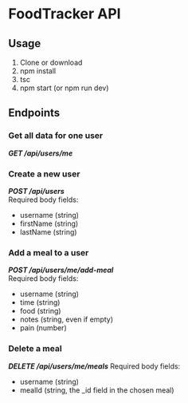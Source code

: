 # FoodTracker API

## Usage
1. Clone or download
2. npm install
3. tsc
4. npm start (or npm run dev)

## Endpoints

### Get all data for one user
***GET /api/users/me***

### Create a new user
***POST /api/users***  
Required body fields: 
- username (string)
- firstName (string)
- lastName (string)

### Add a meal to a user
***POST /api/users/me/add-meal***  
Required body fields:
- username (string)
- time (string)
- food (string)
- notes (string, even if empty)
- pain (number)

### Delete a meal
***DELETE /api/users/me/meals***
Required body fields:
- username (string)
- mealId (string, the _id field in the chosen meal)